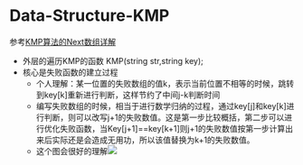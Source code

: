 # Data-Structure-KMP

参考[KMP算法的Next数组详解](http://www.cnblogs.com/tangzhengyue/p/4315393.html)



- 外层的遍历KMP的函数 KMP(string str,string key);
- 核心是失败函数的建立过程
	- 个人理解：某一位置的失败数组的值k，表示当前位置不相等的时候，跳转到key[k]重新进行判断，这样节约了中间j-k判断时间
	- 编写失败数组的时候，相当于进行数学归纳的过程，通过key[j]和key[k]进行判断，则可以改写j+1的失败数值。这是第一步比较概括，第二步可以进行优化失败函数，当Key[j+1]==key[k+1]则j+1的失败数值按第一步计算出来后实际还是会造成无用功，所以该值替换为k+1的失败数值。
	- 这个图会很好的理解![](http://i.imgur.com/5W1IiB6.png)